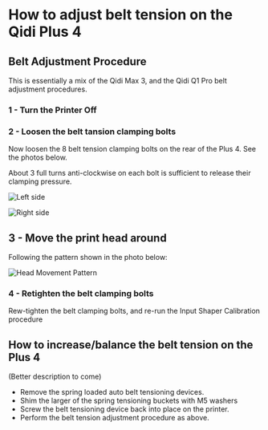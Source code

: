 # How to adjust belt tension on the Qidi Plus 4


## Belt Adjustment Procedure

This is essentially a mix of the Qidi Max 3, and the Qidi Q1 Pro belt adjustment procedures.

### 1 - Turn the Printer Off

### 2 - Loosen the belt tansion clamping bolts

Now loosen the 8 belt tension clamping bolts on the rear of the Plus 4.  See the photos below.

About 3 full turns anti-clockwise on each bolt is sufficient to release their clamping pressure.
  
![Left side](https://github.com/stew675/qidi-plus4-extras/blob/main/content/adjusting-belt-tension/Tensioner-Locking-Bolts-A.jpg)

![Right side](https://github.com/stew675/qidi-plus4-extras/blob/main/content/adjusting-belt-tension/Tensioner-Locking-Bolts-B.jpg)

## 3 - Move the print head around

Following the pattern shown in the photo below:

![Head Movement Pattern](https://github.com/stew675/qidi-plus4-extras/blob/main/content/adjusting-belt-tension/Plus4-Topdown.png)

### 4 - Retighten the belt clamping bolts 

Rew-tighten the belt clamping bolts, and re-run the Input Shaper Calibration procedure



## How to increase/balance the belt tension on the Plus 4

(Better description to come)

- Remove the spring loaded auto belt tensioning devices.
- Shim the larger of the spring tensioning buckets with M5 washers
- Screw the belt tensioning device back into place on the printer.
- Perform the belt tension adjustment procedure as above.
